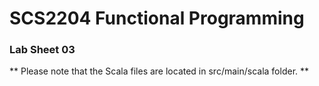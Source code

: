# SCS2204 Functional Programming
### Lab Sheet 03
** Please note that the Scala files are located in src/main/scala folder. **
